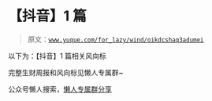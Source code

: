 # 【抖音】1 篇

> 原文：[`www.yuque.com/for_lazy/wind/oikdcshaq3adumei`](https://www.yuque.com/for_lazy/wind/oikdcshaq3adumei)

以下为：【抖音】1 篇相关风向标

完整生财周报和风向标见懒人专属群~

公众号懒人搜索，[懒人专属群分享](https://lazybook.fun/#/blog/group)